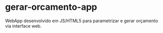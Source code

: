 # gerar-orcamento-app
 WebApp desenvolvido em JS/HTML5 para parametrizar e gerar orçamento via interface web.
